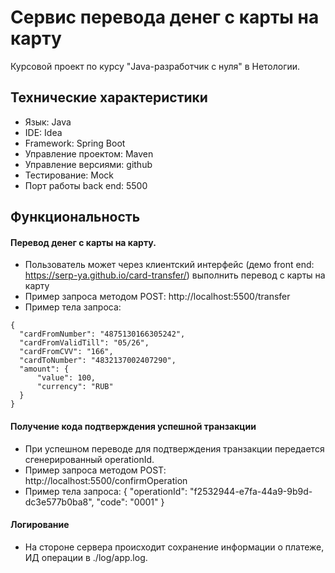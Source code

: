 # Сервис перевода денег с карты на карту
Курсовой проект по курсу "Java-разработчик с нуля" в Нетологии. 

## Технические характеристики

   - Язык: Java
   - IDE: Idea
   - Framework: Spring Boot
   - Управление проектом: Maven
   - Управление версиями: github
   - Тестирование: Mock
   - Порт работы back end: 5500
   
## Функциональность

#### Перевод денег с карты на карту.

  - Пользователь может через клиентский интерфейс (демо front end: https://serp-ya.github.io/card-transfer/) выполнить перевод с карты на карту
  - Пример запроса методом POST: http://localhost:5500/transfer
  - Пример тела запроса: 
  ```
{
    "cardFromNumber": "4875130166305242",
    "cardFromValidTill": "05/26",
    "cardFromCVV": "166",
    "cardToNumber": "4832137002407290",
    "amount": {
        "value": 100,
        "currency": "RUB"
    }
}
```
#### Получение кода подтверждения успешной транзакции

  - При успешном переводе для подтверждения транзакции передается сгенерированный operationId.
  - Пример запроса методом POST: http://localhost:5500/confirmOperation
  - Пример тела запроса: 
  {
    "operationId": "f2532944-e7fa-44a9-9b9d-dc3e577b0ba8",
    "code": "0001"
}

#### Логирование

  - На стороне сервера происходит сохранение информации о платеже, ИД операции в ./log/app.log. 



